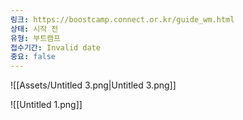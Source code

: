 ```yaml
---
링크: https://boostcamp.connect.or.kr/guide_wm.html
상태: 시작 전
유형: 부트캠프
접수기간: Invalid date
중요: false
---
```

![[Assets/Untitled 3.png|Untitled 3.png]]

![[Untitled 1.png]]